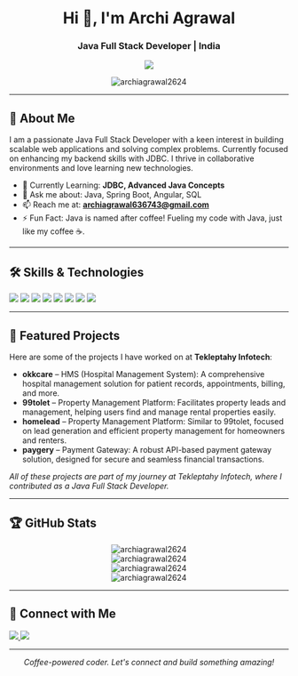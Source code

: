 <h1 align="center">Hi 👋, I'm Archi Agrawal</h1>
<h3 align="center">Java Full Stack Developer | India</h3>

<p align="center">
  <img src="https://capsule-render.vercel.app/api?text=Welcome%20to%20my%20Profile!&animation=fadeIn&type=waving&color=gradient&height=100"/>
</p>

<p align="center">
  <img src="https://komarev.com/ghpvc/?username=archiagrawal2624&label=Profile%20views&color=0e75b6&style=flat" alt="archiagrawal2624" />
</p>

---

## 🚀 About Me

I am a passionate Java Full Stack Developer with a keen interest in building scalable web applications and solving complex problems. Currently focused on enhancing my backend skills with JDBC. I thrive in collaborative environments and love learning new technologies.

- 🌱 Currently Learning: **JDBC, Advanced Java Concepts**
- 💬 Ask me about: Java, Spring Boot, Angular, SQL
- 📫 Reach me at: **archiagrawal636743@gmail.com**
- ⚡ Fun Fact: Java is named after coffee! Fueling my code with Java, just like my coffee ☕.

---

## 🛠️ Skills & Technologies

<p align="left">
  <img src="https://img.shields.io/badge/Java-ED8B00?style=for-the-badge&logo=java&logoColor=white"/>
  <img src="https://img.shields.io/badge/Spring%20Boot-6DB33F?style=for-the-badge&logo=spring&logoColor=white"/>
  <img src="https://img.shields.io/badge/Angular-DD0031?style=for-the-badge&logo=angular&logoColor=white"/>
  <img src="https://img.shields.io/badge/HTML5-E34F26?style=for-the-badge&logo=html5&logoColor=white"/>
  <img src="https://img.shields.io/badge/CSS3-1572B6?style=for-the-badge&logo=css3&logoColor=white"/>
  <img src="https://img.shields.io/badge/JavaScript-F7DF1E?style=for-the-badge&logo=javascript&logoColor=black"/>
  <img src="https://img.shields.io/badge/MySQL-4479A1?style=for-the-badge&logo=mysql&logoColor=white"/>
  <img src="https://img.shields.io/badge/Git-F05032?style=for-the-badge&logo=git&logoColor=white"/>
</p>

---

## 📂 Featured Projects

Here are some of the projects I have worked on at **Tekleptahy Infotech**:

- **okkcare** – HMS (Hospital Management System): A comprehensive hospital management solution for patient records, appointments, billing, and more.
- **99tolet** – Property Management Platform: Facilitates property leads and management, helping users find and manage rental properties easily.
- **homelead** – Property Management Platform: Similar to 99tolet, focused on lead generation and efficient property management for homeowners and renters.
- **paygery** – Payment Gateway: A robust API-based payment gateway solution, designed for secure and seamless financial transactions.

*All of these projects are part of my journey at Tekleptahy Infotech, where I contributed as a Java Full Stack Developer.*

---

## 🏆 GitHub Stats

<p align="center">
  <img src="https://github-profile-trophy.vercel.app/?username=archiagrawal2624" alt="archiagrawal2624" />
  <br>
  <img src="https://github-readme-stats.vercel.app/api?username=archiagrawal2624&show_icons=true&locale=en" alt="archiagrawal2624" />
  <br>
  <img src="https://github-readme-streak-stats.herokuapp.com/?user=archiagrawal2624&" alt="archiagrawal2624" />
  <br>
  <img src="https://github-readme-stats.vercel.app/api/top-langs?username=archiagrawal2624&show_icons=true&locale=en&layout=compact" alt="archiagrawal2624" />
</p>

---

## 🔗 Connect with Me

<p align="left">
  <a href="https://linkedin.com/in/archi-agrawal80" target="blank">
    <img src="https://img.shields.io/badge/LinkedIn-0077B5?style=for-the-badge&logo=linkedin&logoColor=white"/>
  </a>
  <a href="https://www.leetcode.com/archiagrawal636743" target="blank">
    <img src="https://img.shields.io/badge/LeetCode-000000?style=for-the-badge&logo=leetcode&logoColor=white"/>
  </a>
</p>

---

<p align="center"> <i>Coffee-powered coder. Let's connect and build something amazing!</i> </p>
